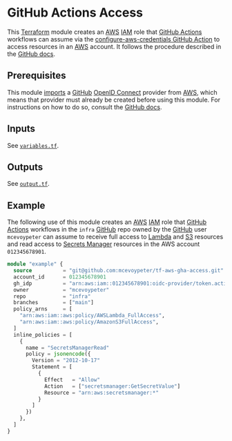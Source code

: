 # GitHub Actions Access

This [Terraform] module creates an [AWS] [IAM] role that [GitHub Actions] workflows can assume via the [configure-aws-credentials GitHub Action][aws-credentials-action] to access resources in an [AWS] account. It follows the procedure described in the [GitHub docs](https://docs.github.com/en/actions/deployment/security-hardening-your-deployments/configuring-openid-connect-in-amazon-web-services).

## Prerequisites

This module [imports](https://developer.hashicorp.com/terraform/language/import) a [GitHub] [OpenID Connect][OIDC] provider from [AWS], which means that provider must already be created before using this module. For instructions on how to do so, consult the [GitHub docs](https://docs.github.com/en/actions/deployment/security-hardening-your-deployments/configuring-openid-connect-in-amazon-web-services#adding-the-identity-provider-to-aws).

## Inputs

See [`variables.tf`](variables.tf).

## Outputs

See [`output.tf`](output.tf).

## Example

The following use of this module creates an [AWS] [IAM] role that [GitHub Actions] workflows in the `infra` [GitHub] repo owned by the [GitHub] user `mcevoypeter` can assume to receive full access to [Lambda] and [S3] resources and read access to [Secrets Manager] resources in the AWS account `012345678901`.

```terraform
module "example" {
  source          = "git@github.com:mcevoypeter/tf-aws-gha-access.git"
  account_id      = 012345678901
  gh_idp          = "arn:aws:iam::012345678901:oidc-provider/token.actions.githubusercontent.com"
  owner           = "mcevoypeter"
  repo            = "infra"
  branches        = ["main"]
  policy_arns     = [
    "arn:aws:iam::aws:policy/AWSLambda_FullAccess",
    "arn:aws:iam::aws:policy/AmazonS3FullAccess",
  ]
  inline_policies = [
    {
      name = "SecretsManagerRead"
      policy = jsonencode({
        Version = "2012-10-17"
        Statement = [
          {
            Effect   = "Allow"
            Action   = ["secretsmanager:GetSecretValue"]
            Resource = "arn:aws:secretsmanager:*"
          }
        ]
      })
    },
  ]
}
```

[AWS]: https://aws.amazon.com/
[aws-credentials-action]: https://github.com/aws-actions/configure-aws-credentials
[GitHub]: https://github.com/
[GitHub Actions]: https://docs.github.com/en/actions
[IAM]: https://aws.amazon.com/iam/
[Lambda]: https://aws.amazon.com/lambda/
[OIDC]: https://openid.net/developers/how-connect-works/
[S3]: https://aws.amazon.com/s3/
[Secrets Manager]: https://aws.amazon.com/secrets-manager/
[Terraform]: https://www.terraform.io/
